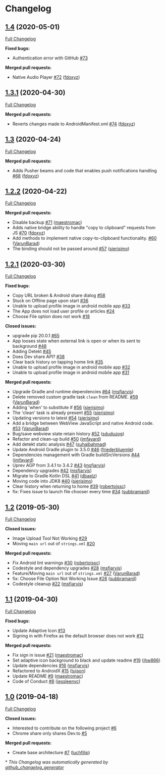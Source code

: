 # Changelog

## [1.4](https://github.com/thepracticaldev/DEV-Android/tree/1.4) (2020-05-01)

[Full Changelog](https://github.com/thepracticaldev/DEV-Android/compare/1.3.1...1.4)

**Fixed bugs:**

- Authentication error with GitHub [\#73](https://github.com/thepracticaldev/DEV-Android/issues/73)

**Merged pull requests:**

- Native Audio Player [\#72](https://github.com/thepracticaldev/DEV-Android/pull/72) ([fdoxyz](https://github.com/fdoxyz))

## [1.3.1](https://github.com/thepracticaldev/DEV-Android/tree/1.3.1) (2020-04-30)

[Full Changelog](https://github.com/thepracticaldev/DEV-Android/compare/1.3...1.3.1)

**Merged pull requests:**

- Reverts changes made to AndroidManifest.xml [\#74](https://github.com/thepracticaldev/DEV-Android/pull/74) ([fdoxyz](https://github.com/fdoxyz))

## [1.3](https://github.com/thepracticaldev/DEV-Android/tree/1.3) (2020-04-24)

[Full Changelog](https://github.com/thepracticaldev/DEV-Android/compare/1.2.2...1.3)

**Merged pull requests:**

- Adds Pusher beams and code that enables push notifications handling [\#68](https://github.com/thepracticaldev/DEV-Android/pull/68) ([fdoxyz](https://github.com/fdoxyz))

## [1.2.2](https://github.com/thepracticaldev/DEV-Android/tree/1.2.2) (2020-04-22)

[Full Changelog](https://github.com/thepracticaldev/DEV-Android/compare/1.2.1...1.2.2)

**Merged pull requests:**

- Disable backup [\#71](https://github.com/thepracticaldev/DEV-Android/pull/71) ([maestromac](https://github.com/maestromac))
- Adds native bridge ability to handle "copy to clipboard" requests from JS [\#70](https://github.com/thepracticaldev/DEV-Android/pull/70) ([fdoxyz](https://github.com/fdoxyz))
- Add methods to implement native copy-to-clipboard functionality. [\#60](https://github.com/thepracticaldev/DEV-Android/pull/60) ([VarunBarad](https://github.com/VarunBarad))
- The binding should not be passed around [\#57](https://github.com/thepracticaldev/DEV-Android/pull/57) ([sierisimo](https://github.com/sierisimo))

## [1.2.1](https://github.com/thepracticaldev/DEV-Android/tree/1.2.1) (2020-03-30)

[Full Changelog](https://github.com/thepracticaldev/DEV-Android/compare/1.2...1.2.1)

**Fixed bugs:**

- Copy URL broken & Android share dialog [\#58](https://github.com/thepracticaldev/DEV-Android/issues/58)
- Stuck on Offline page upon start [\#36](https://github.com/thepracticaldev/DEV-Android/issues/36)
- Unable to upload profile image in android mobile app [\#33](https://github.com/thepracticaldev/DEV-Android/issues/33)
- The App does not load user profile or articles [\#24](https://github.com/thepracticaldev/DEV-Android/issues/24)
- Choose File option does not work [\#18](https://github.com/thepracticaldev/DEV-Android/issues/18)

**Closed issues:**

- upgrade pip 20.0.1 [\#65](https://github.com/thepracticaldev/DEV-Android/issues/65)
- App looses state when external link is open or when its sent to background [\#48](https://github.com/thepracticaldev/DEV-Android/issues/48)
- Adding Detekt [\#45](https://github.com/thepracticaldev/DEV-Android/issues/45)
- Does Dev share API?  [\#38](https://github.com/thepracticaldev/DEV-Android/issues/38)
- Clear back history on tapping home link [\#35](https://github.com/thepracticaldev/DEV-Android/issues/35)
- Unable to upload profile image in android mobile app [\#32](https://github.com/thepracticaldev/DEV-Android/issues/32)
- Unable to upload profile image in android mobile app [\#31](https://github.com/thepracticaldev/DEV-Android/issues/31)

**Merged pull requests:**

- Upgrade Gradle and runtime dependencies [\#64](https://github.com/thepracticaldev/DEV-Android/pull/64) ([msfjarvis](https://github.com/msfjarvis))
- Delete removed custom gradle task `clean` from README. [\#59](https://github.com/thepracticaldev/DEV-Android/pull/59) ([VarunBarad](https://github.com/VarunBarad))
- Adding 'when' to substitute if [\#56](https://github.com/thepracticaldev/DEV-Android/pull/56) ([sierisimo](https://github.com/sierisimo))
- The 'clean' task is already present [\#55](https://github.com/thepracticaldev/DEV-Android/pull/55) ([sierisimo](https://github.com/sierisimo))
- Updating versions to latest [\#54](https://github.com/thepracticaldev/DEV-Android/pull/54) ([sierisimo](https://github.com/sierisimo))
- Add a bridge between WebView JavaScript and native Android code. [\#53](https://github.com/thepracticaldev/DEV-Android/pull/53) ([VarunBarad](https://github.com/VarunBarad))
- Bug/save webview state retain history [\#52](https://github.com/thepracticaldev/DEV-Android/pull/52) ([sduduzog](https://github.com/sduduzog))
- Refactor and clean-up build [\#50](https://github.com/thepracticaldev/DEV-Android/pull/50) ([jmfayard](https://github.com/jmfayard))
- Add detekt static analysis [\#47](https://github.com/thepracticaldev/DEV-Android/pull/47) ([xuhaibahmad](https://github.com/xuhaibahmad))
- Update Android Gradle plugin to 3.5.0 [\#46](https://github.com/thepracticaldev/DEV-Android/pull/46) ([friederbluemle](https://github.com/friederbluemle))
- Dependencies management with Gradle buildSrcVersions [\#44](https://github.com/thepracticaldev/DEV-Android/pull/44) ([jmfayard](https://github.com/jmfayard))
- Uprev AGP from 3.4.1 to 3.4.2 [\#43](https://github.com/thepracticaldev/DEV-Android/pull/43) ([msfjarvis](https://github.com/msfjarvis))
- Dependency upgrades [\#42](https://github.com/thepracticaldev/DEV-Android/pull/42) ([msfjarvis](https://github.com/msfjarvis))
- Migrate to Gradle Kotlin DSL [\#41](https://github.com/thepracticaldev/DEV-Android/pull/41) ([dbaelz](https://github.com/dbaelz))
- Moving code into JDK8 [\#40](https://github.com/thepracticaldev/DEV-Android/pull/40) ([sierisimo](https://github.com/sierisimo))
- Clear history when returning to home [\#39](https://github.com/thepracticaldev/DEV-Android/pull/39) ([robertoissc](https://github.com/robertoissc))
- fix: Fixes issue to launch file chooser every time [\#34](https://github.com/thepracticaldev/DEV-Android/pull/34) ([subbramanil](https://github.com/subbramanil))

## [1.2](https://github.com/thepracticaldev/DEV-Android/tree/1.2) (2019-05-30)

[Full Changelog](https://github.com/thepracticaldev/DEV-Android/compare/1.1...1.2)

**Closed issues:**

- Image Upload Tool Not Working [\#29](https://github.com/thepracticaldev/DEV-Android/issues/29)
- Moving `main url` out of `strings.xml` [\#20](https://github.com/thepracticaldev/DEV-Android/issues/20)

**Merged pull requests:**

- Fix Android lint warnings [\#30](https://github.com/thepracticaldev/DEV-Android/pull/30) ([robertoissc](https://github.com/robertoissc))
- Codestyle and dependency upgrades [\#28](https://github.com/thepracticaldev/DEV-Android/pull/28) ([msfjarvis](https://github.com/msfjarvis))
- Feature/Moving `main url` out of `strings.xml` [\#27](https://github.com/thepracticaldev/DEV-Android/pull/27) ([VarunBarad](https://github.com/VarunBarad))
- fix: Choose File Option Not Working Issue [\#26](https://github.com/thepracticaldev/DEV-Android/pull/26) ([subbramanil](https://github.com/subbramanil))
- Codestyle cleanup [\#22](https://github.com/thepracticaldev/DEV-Android/pull/22) ([msfjarvis](https://github.com/msfjarvis))

## [1.1](https://github.com/thepracticaldev/DEV-Android/tree/1.1) (2019-04-30)

[Full Changelog](https://github.com/thepracticaldev/DEV-Android/compare/1.0...1.1)

**Fixed bugs:**

- Update Adaptive Icon [\#13](https://github.com/thepracticaldev/DEV-Android/issues/13)
- Signing in with Firefox as the default browser does not work [\#12](https://github.com/thepracticaldev/DEV-Android/issues/12)

**Merged pull requests:**

- Fix sign in issue [\#21](https://github.com/thepracticaldev/DEV-Android/pull/21) ([maestromac](https://github.com/maestromac))
- Set adaptive icon background to black and update readme [\#19](https://github.com/thepracticaldev/DEV-Android/pull/19) ([jhw866](https://github.com/jhw866))
- Update dependencies [\#16](https://github.com/thepracticaldev/DEV-Android/pull/16) ([msfjarvis](https://github.com/msfjarvis))
- Refactored to AndroidX [\#15](https://github.com/thepracticaldev/DEV-Android/pull/15) ([tujson](https://github.com/tujson))
- Update README [\#9](https://github.com/thepracticaldev/DEV-Android/pull/9) ([maestromac](https://github.com/maestromac))
- Code of Conduct [\#8](https://github.com/thepracticaldev/DEV-Android/pull/8) ([jessleenyc](https://github.com/jessleenyc))

## [1.0](https://github.com/thepracticaldev/DEV-Android/tree/1.0) (2019-04-18)

[Full Changelog](https://github.com/thepracticaldev/DEV-Android/compare/c5252691c5d8befa7555399e7dbec2ec36209db3...1.0)

**Closed issues:**

- Interested to contribute on the following project [\#6](https://github.com/thepracticaldev/DEV-Android/issues/6)
- Chrome share only shares Dev.to [\#5](https://github.com/thepracticaldev/DEV-Android/issues/5)

**Merged pull requests:**

- Create base architecture [\#7](https://github.com/thepracticaldev/DEV-Android/pull/7) ([luchfilip](https://github.com/luchfilip))



\* *This Changelog was automatically generated by [github_changelog_generator](https://github.com/github-changelog-generator/github-changelog-generator)*
